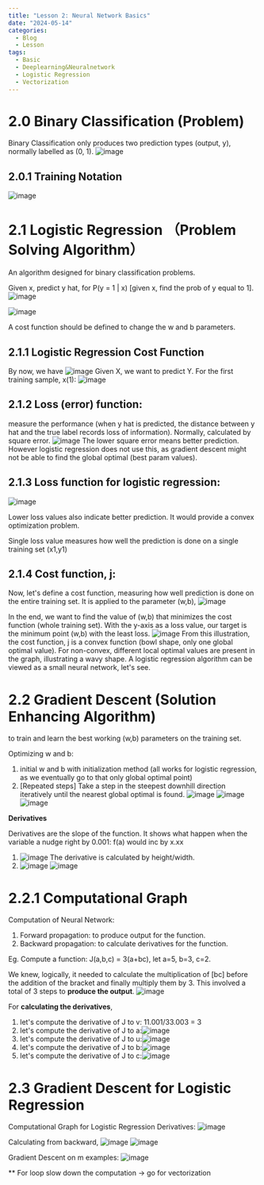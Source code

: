 ```yaml
---
title: "Lesson 2: Neural Network Basics"
date: "2024-05-14"
categories:
  - Blog
  - Lesson
tags:
  - Basic
  - Deeplearning&Neuralnetwork
  - Logistic Regression
  - Vectorization
---
```


# 2.0 Binary Classification (Problem)
Binary Classification only produces two prediction types (output, y), normally labelled as (0, 1).
![image](https://github.com/yitkhee17/Idea/assets/135970016/fe15fb63-13a2-491c-aa09-24d79303d62e)
## 2.0.1 Training Notation
![image](https://github.com/yitkhee17/Idea/assets/135970016/01eb9c4b-33e9-4dfd-ae2c-74fc229d9430)

# 2.1 Logistic Regression （Problem Solving Algorithm）
An algorithm designed for binary classification problems.

Given x, predict y hat, for P(y = 1 | x) [given x, find the prob of y equal to 1].
![image](https://github.com/yitkhee17/Idea/assets/135970016/f62e3f3e-46ed-4e0e-ac8b-2ac9056a6082)

![image](https://github.com/yitkhee17/Idea/assets/135970016/b4e4fa5e-788c-4c07-bb8d-2fe43d2e0128)

A cost function should be defined to change the w and b parameters.

## 2.1.1 Logistic Regression Cost Function
By now, we have
![image](https://github.com/yitkhee17/Idea/assets/135970016/96c50fe6-f920-4969-8a41-69f3a0a437a1)
Given X, we want to predict Y. For the first training sample, x(1): 
![image](https://github.com/yitkhee17/Idea/assets/135970016/9b21106c-1ad8-4a99-b88d-18d3aa9eb5a9)

## 2.1.2 Loss (error) function: 
measure the performance (when y hat is predicted, the distance between y hat and the true label records loss of information). Normally, calculated by square error.
![image](https://github.com/yitkhee17/Idea/assets/135970016/25d9b655-0d45-42f9-8fee-b47f77a07923)
The lower square error means better prediction. However logistic regression does not use this, as gradient descent might not be able to find the global optimal (best param values).

## 2.1.3 Loss function for logistic regression:
 ![image](https://github.com/yitkhee17/Idea/assets/135970016/ed716fb4-1d29-4975-9278-63557b0ab4e2)

Lower loss values also indicate better prediction. It would provide a convex optimization problem. 

Single loss value measures how well the prediction is done on a single training set (x1,y1)

## 2.1.4 Cost function, j:
Now, let's define a cost function, measuring how well prediction is done on the entire training set. It is applied to the parameter (w,b), 
![image](https://github.com/yitkhee17/Idea/assets/135970016/c0f3f0ea-8b8c-4580-b0b6-20f8019dc3c1)

In the end, we want to find the value of (w,b) that minimizes the cost function (whole training set). With the y-axis as a loss value, our target is the minimum point (w,b) with the least loss.
![image](https://github.com/yitkhee17/Idea/assets/135970016/2a3db62e-0312-490d-8612-e79641aa757a)
From this illustration, the cost function, j is a convex function (bowl shape, only one global optimal value). For non-convex, different local optimal values are present in the graph, illustrating a wavy shape.
A logistic regression algorithm can be viewed as a small neural network, let's see. 

# 2.2 Gradient Descent (Solution Enhancing Algorithm)
to train and learn the best working (w,b) parameters on the training set.

Optimizing w and b:
1. initial w and b with initialization method (all works for logistic regression, as we eventually go to that only global optimal point)
2. [Repeated steps] Take a step in the steepest downhill direction iteratively until the nearest global optimal is found.
![image](https://github.com/yitkhee17/Idea/assets/135970016/4781b06a-50b4-4bc1-82b5-c2f7640237c4)
![image](https://github.com/yitkhee17/Idea/assets/135970016/b6d8a7fb-37a7-429a-935f-fea6fa3fb7fb)
![image](https://github.com/yitkhee17/Idea/assets/135970016/5b6ca20a-010f-486b-99ba-c869e4489738)

**Derivatives**

Derivatives are the slope of the function. It shows what happen when the variable a nudge right by 0.001: f(a) would inc by x.xx
1. ![image](https://github.com/yitkhee17/Idea/assets/135970016/2bfdb2bc-d067-4c88-8d6e-1ddf21cea98a) The derivative is calculated by height/width.
2. ![image](https://github.com/yitkhee17/Idea/assets/135970016/63563453-df2b-441f-880e-ead24577154e)
![image](https://github.com/yitkhee17/Idea/assets/135970016/576021b3-2af8-4783-96c0-15d05aa68ad5)


# 2.2.1 Computational Graph
Computation of Neural Network:
1. Forward propagation: to produce output for the function.
2. Backward propagation: to calculate derivatives for the function.

Eg. Compute a function: J(a,b,c) = 3(a+bc), let a=5, b=3, c=2.

We knew, logically, it needed to calculate the multiplication of [bc] before the addition of the bracket and finally multiply them by 3. This involved a total of 3 steps to **produce the output**.
![image](https://github.com/yitkhee17/Idea/assets/135970016/9347d57d-7b2e-43fb-96fc-a2215ff744e8)

For **calculating the derivatives**, 
1. let's compute the derivative of J to v: 11.001/33.003 = 3
2. let's compute the derivative of J to a:![image](https://github.com/yitkhee17/Idea/assets/135970016/9ced7a4b-e25c-46c5-8439-d7ecc86ff5bc)
3. let's compute the derivative of J to u:![image](https://github.com/yitkhee17/Idea/assets/135970016/4d2b8086-6fea-4b2b-9b72-cc925b2c741a)
4. let's compute the derivative of J to b:![image](https://github.com/yitkhee17/Idea/assets/135970016/c935ded2-c7e5-4d12-b28e-d3dff62ba2ff)
5. let's compute the derivative of J to c:![image](https://github.com/yitkhee17/Idea/assets/135970016/25927dec-f6f9-4561-9c13-067b36460203)


# 2.3 Gradient Descent for Logistic Regression 
Computational Graph for Logistic Regression Derivatives:
![image](https://github.com/yitkhee17/Idea/assets/135970016/c920663f-caf7-43ce-a43b-724c11a6d40c)

Calculating from backward, 
![image](https://github.com/yitkhee17/Idea/assets/135970016/83c9c971-2507-4d20-ab78-5fb0172514d0)
![image](https://github.com/yitkhee17/Idea/assets/135970016/ae4eacca-f338-4432-9b39-bdb2c3a0a86d)

Gradient Descent on m examples:
![image](https://github.com/yitkhee17/Idea/assets/135970016/50a41462-0814-4bac-b078-6a7ed6bf991f)

** For loop slow down the computation -> go for vectorization
